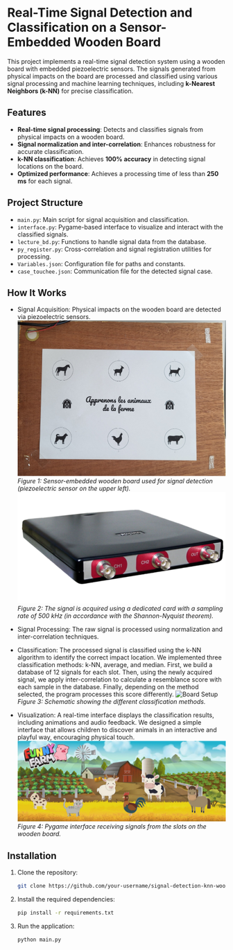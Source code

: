 # Real-Time Signal Detection and Classification on a Sensor-Embedded Wooden Board

This project implements a real-time signal detection system using a wooden board with embedded piezoelectric sensors. The signals generated from physical impacts on the board are processed and classified using various signal processing and machine learning techniques, including **k-Nearest Neighbors (k-NN)** for precise classification.

## Features
- **Real-time signal processing**: Detects and classifies signals from physical impacts on a wooden board.
- **Signal normalization and inter-correlation**: Enhances robustness for accurate classification.
- **k-NN classification**: Achieves **100% accuracy** in detecting signal locations on the board.
- **Optimized performance**: Achieves a processing time of less than **250 ms** for each signal.

## Project Structure
- `main.py`: Main script for signal acquisition and classification.
- `interface.py`: Pygame-based interface to visualize and interact with the classified signals.
- `lecture_bd.py`: Functions to handle signal data from the database.
- `py_register.py`: Cross-correlation and signal registration utilities for processing.
- `Variables.json`: Configuration file for paths and constants.
- `case_touchee.json`: Communication file for the detected signal case.

## How It Works

  - Signal Acquisition: Physical impacts on the wooden board are detected via piezoelectric sensors.
    ![Board Setup](images/planche.jpg)
    *Figure 1: Sensor-embedded wooden board used for signal detection (piezoelectric sensor on the upper left).*
    ![Board Setup](images/carte_tiepie.png)
    *Figure 2: The signal is acquired using a dedicated card with a sampling rate of 500 kHz (in accordance with the Shannon-Nyquist theorem).*
    
  - Signal Processing: The raw signal is processed using normalization and inter-correlation techniques.

  - Classification: The processed signal is classified using the k-NN algorithm to identify the correct impact location.
    We implemented three classification methods: k-NN, average, and median.
    First, we build a database of 12 signals for each slot. Then, using the newly acquired signal, we apply inter-correlation to calculate a resemblance score with each sample in the database.
    Finally, depending on the method selected, the program processes this score differently.
    ![Board Setup](images/schéma_methodes.png)
    *Figure 3: Schematic showing the different classification methods.*

  - Visualization: A real-time interface displays the classification results, including animations and audio feedback.
    We designed a simple interface that allows children to discover animals in an interactive and playful way, encouraging physical touch.
    ![Board Setup](images/interface_full.PNG)
    *Figure 4: Pygame interface receiving signals from the slots on the wooden board.*
    
## Installation

1. Clone the repository:
   ```bash
   git clone https://github.com/your-username/signal-detection-knn-wooden-board.git
2. Install the required dependencies:
    ```bash
    pip install -r requirements.txt

3. Run the application:
   ```bash
   python main.py
